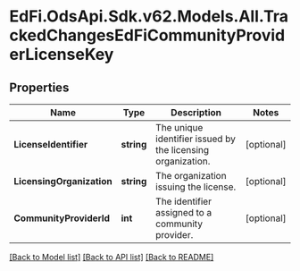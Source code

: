 # EdFi.OdsApi.Sdk.v62.Models.All.TrackedChangesEdFiCommunityProviderLicenseKey

## Properties

Name | Type | Description | Notes
------------ | ------------- | ------------- | -------------
**LicenseIdentifier** | **string** | The unique identifier issued by the licensing organization. | [optional] 
**LicensingOrganization** | **string** | The organization issuing the license. | [optional] 
**CommunityProviderId** | **int** | The identifier assigned to a community provider. | [optional] 

[[Back to Model list]](../../README.md#documentation-for-models) [[Back to API list]](../../README.md#documentation-for-api-endpoints) [[Back to README]](../../README.md)

